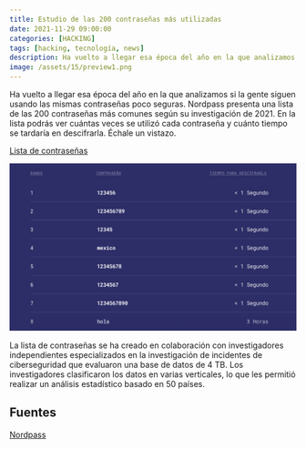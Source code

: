 ```yaml
---
title: Estudio de las 200 contraseñas más utilizadas
date: 2021-11-29 09:00:00 
categories: [HACKING]
tags: [hacking, tecnología, news]
description: Ha vuelto a llegar esa época del año en la que analizamos si la gente siguen usando las mismas contraseñas poco seguras.
image: /assets/15/preview1.png
---
```


Ha vuelto a llegar esa época del año en la que analizamos si la gente siguen usando las mismas contraseñas poco seguras. Nordpass presenta una lista de las 200 contraseñas más comunes según su investigación de 2021. En la lista podrás ver cuántas veces se utilizó cada contraseña y cuánto tiempo se tardaría en descifrarla. Échale un vistazo.

[Lista de contraseñas](https://blog.segu-info.com.ar/2021/11/estudio-de-las-200-contrasenas-mas.html)

![Imagen 01](/assets/15/015-1.png)
    
La lista de contraseñas se ha creado en colaboración con investigadores independientes especializados en la investigación de incidentes de ciberseguridad que evaluaron una base de datos de 4 TB. Los investigadores clasificaron los datos en varias verticales, lo que les permitió realizar un análisis estadístico basado en 50 países.

## Fuentes

[Nordpass](https://nordpass.com/es/most-common-passwords-list/)

